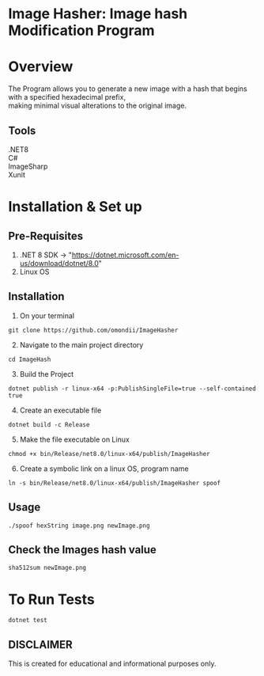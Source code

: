 # Image Hasher: Image hash Modification Program
# Overview
The Program allows you to generate a new image with a hash that begins with a specified hexadecimal prefix,  
making minimal visual alterations to the original image.  

## Tools
.NET8  
C#  
ImageSharp  
Xunit

# Installation & Set up
## Pre-Requisites
1. .NET 8 SDK -> "https://dotnet.microsoft.com/en-us/download/dotnet/8.0"
2. Linux OS

## Installation
1. On your terminal
```Clone this repository
git clone https://github.com/omondii/ImageHasher
```
2. Navigate to the main project directory
```
cd ImageHash
```
3. Build the Project
```Build the Project
dotnet publish -r linux-x64 -p:PublishSingleFile=true --self-contained true
```
4. Create an executable file 
```Create an Executable
dotnet build -c Release
```
5. Make the file executable on Linux
````
chmod +x bin/Release/net8.0/linux-x64/publish/ImageHasher
````
6. Create a symbolic link on a linux OS, program name
```` Create symbolic link
ln -s bin/Release/net8.0/linux-x64/publish/ImageHasher spoof
````

## Usage
```
./spoof hexString image.png newImage.png
```

## Check the Images hash value
``` sha512sum newImage.png ```

# To Run Tests
```
dotnet test
```

## DISCLAIMER
This is created for educational and informational purposes only.

